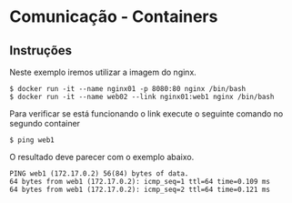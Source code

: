# Comunicação - Containers

## Instruções

Neste exemplo iremos utilizar a imagem do nginx.

```
$ docker run -it --name nginx01 -p 8080:80 nginx /bin/bash
$ docker run -it --name web02 --link nginx01:web1 nginx /bin/bash
```

Para verificar se está funcionando o link execute o seguinte comando no segundo container

```
$ ping web1
```

O resultado deve parecer com o exemplo abaixo.

```
PING web1 (172.17.0.2) 56(84) bytes of data.
64 bytes from web1 (172.17.0.2): icmp_seq=1 ttl=64 time=0.109 ms
64 bytes from web1 (172.17.0.2): icmp_seq=2 ttl=64 time=0.121 ms
```
